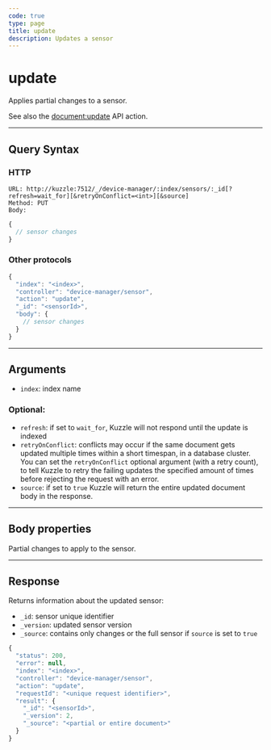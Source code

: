 ```yaml
---
code: true
type: page
title: update
description: Updates a sensor
---
```


# update

Applies partial changes to a sensor. 

See also the [document:update](/core/2/api/controllers/document/update) API action.

---

## Query Syntax

### HTTP

```http
URL: http://kuzzle:7512/_/device-manager/:index/sensors/:_id[?refresh=wait_for][&retryOnConflict=<int>][&source]
Method: PUT
Body:
```

```js
{
  // sensor changes
}
```

### Other protocols

```js
{
  "index": "<index>",
  "controller": "device-manager/sensor",
  "action": "update",
  "_id": "<sensorId>",
  "body": {
    // sensor changes
  }
}
```

---

## Arguments

- `index`: index name

### Optional:

- `refresh`: if set to `wait_for`, Kuzzle will not respond until the update is indexed
- `retryOnConflict`: conflicts may occur if the same document gets updated multiple times within a short timespan, in a database cluster. You can set the `retryOnConflict` optional argument (with a retry count), to tell Kuzzle to retry the failing updates the specified amount of times before rejecting the request with an error.
- `source`: if set to `true` Kuzzle will return the entire updated document body in the response.

---

## Body properties

Partial changes to apply to the sensor.

---

## Response

Returns information about the updated sensor:

- `_id`: sensor unique identifier
- `_version`: updated sensor version
- `_source`: contains only changes or the full sensor if `source` is set to `true`

```js
{
  "status": 200,
  "error": null,
  "index": "<index>",
  "controller": "device-manager/sensor",
  "action": "update",
  "requestId": "<unique request identifier>",
  "result": {
    "_id": "<sensorId>",
    "_version": 2,
    "_source": "<partial or entire document>"
  }
}
```
